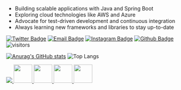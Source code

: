 - Building scalable applications with Java and Spring Boot 
- Exploring cloud technologies like AWS and Azure 
- Advocate for test-driven development and continuous integration 
- Always learning new frameworks and libraries to stay up-to-date 
<!---
MHH77/MHH77 is a ✨ special ✨ repository because its `README.md` (this file) appears on your GitHub profile.
You can click the Preview link to take a look at your changes.
--->
[![Twitter Badge](https://img.shields.io/badge/-Twitter-1da1f2?style=flat-square&labelColor=1da1f2&logo=twitter&logoColor=white&link=https://twitter.com/Yaronzz)](https://twitter.com/mh_javadev)
[![Email Badge](https://img.shields.io/badge/-Email-c14438?style=flat-square&logo=Gmail&logoColor=white&link=mailto:yaronhuang@foxmail.com)](mailto:mesfandiari77@gmail.com)
[![Instagram Badge](https://img.shields.io/badge/-Instagram-purple?style=flat&logo=instagram&logoColor=white&link=https://instagram.com/mohammadhoseinhujii/)](https://instagram.com/mohammadhoseinhujii)
[![Github Badge](https://img.shields.io/badge/-Github-232323?style=flat-square&logo=Github&logoColor=white&link=https://space.bilibili.com/7708412)](https://github.com/MHH77)
![visitors](https://visitor-badge.laobi.icu/badge?page_id=MHH77)

[![Anurag's GitHub stats](https://github-readme-stats.vercel.app/api?username=MHH77&show_icons=true&theme=moltack&rank_icon=github)](https://github.com/anuraghazra/github-readme-stats)
![Top Langs](https://github-readme-stats.vercel.app/api/top-langs/?username=MHH77&hide_progress=true)
<p align="left">
  <a href="https://skillicons.dev">
    <img src="https://skillicons.dev/icons?i=java,spring,git,kubernetes,docker,html,linux,github,idea,mysql,postman" />
    <img width="50" src="https://user-images.githubusercontent.com/25181517/183891303-41f257f8-6b3d-487c-aa56-c497b880d0fb.png" />
    <img width="50" src="https://user-images.githubusercontent.com/25181517/117207242-07d5a700-adf4-11eb-975e-be04e62b984b.png" />
    <img width="50" src="https://user-images.githubusercontent.com/25181517/117207493-49665200-adf4-11eb-808e-a9c0fcc2a0a0.png" />
    <img width="50" src="https://user-images.githubusercontent.com/25181517/183894676-137319b5-1364-4b6a-ba4f-e9fc94ddc4aa.png" />
  </a>
</p>
